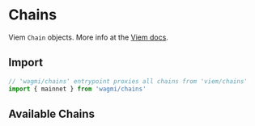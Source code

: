 <script setup>
import SearchChains from '../../components/SearchChains.vue'
</script>

# Chains

Viem `Chain` objects. More info at the [Viem docs](https://viem.sh/docs/clients/chains.html).

## Import

```ts
// 'wagmi/chains' entrypoint proxies all chains from 'viem/chains'
import { mainnet } from 'wagmi/chains'
```

## Available Chains

<SearchChains />

<!--@include: @shared/create-chain.md-->
